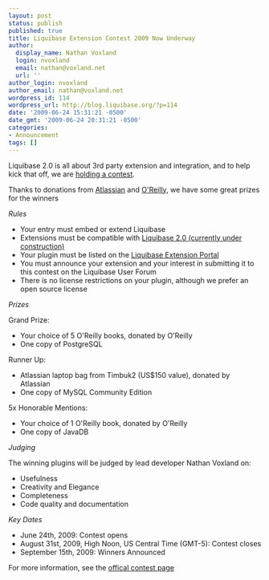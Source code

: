 ```yaml
---
layout: post
status: publish
published: true
title: Liquibase Extension Contest 2009 Now Underway
author:
  display_name: Nathan Voxland
  login: nvoxland
  email: nathan@voxland.net
  url: ''
author_login: nvoxland
author_email: nathan@voxland.net
wordpress_id: 114
wordpress_url: http://blog.liquibase.org/?p=114
date: '2009-06-24 15:31:21 -0500'
date_gmt: '2009-06-24 20:31:21 -0500'
categories:
- Announcement
tags: []
---
```



Liquibase 2.0 is all about 3rd party extension and integration, and to help kick that off, we are <a href="http://liquibase.jira.com/wiki/display/CONTRIB/Liquibase+Extension+Contest+2009">holding a contest</a>.


Thanks to donations from <a href="http://www.atlassian.com">Atlassian</a> and <a href="http://oreilly.com">O'Reilly</a>, we have some great prizes for the winners


*Rules*


- Your entry must embed or extend Liquibase
- Extensions must be compatible with <a href="http://blog.liquibase.org/2009/06/liquibase-20-milestone-1-released.html">Liquibase 2.0 (currently under construction)</a>
- Your plugin must be listed on the <a href="http://blog.liquibase.org/2009/06/now-open-liquibase-extension-portal.html">Liquibase Extension Portal</a>
- You must announce your extension and your interest in submitting it to this contest on the Liquibase User Forum
- There is no license restrictions on your plugin, although we prefer an open source license



*Prizes*

Grand Prize:



-  Your choice of 5 O'Reilly books, donated by O'Reilly
- One copy of PostgreSQL



Runner Up:



- Atlassian laptop bag from Timbuk2 (US$150 value), donated by Atlassian
- One copy of MySQL Community Edition



5x Honorable Mentions:



- Your choice of 1 O'Reilly book, donated by O'Reilly
- One copy of JavaDB



*Judging*



The winning plugins will be judged by lead developer Nathan Voxland on:


- Usefulness
- Creativity and Elegance
- Completeness
- Code quality and documentation



*Key Dates*



- June 24th, 2009: Contest opens
- August 31st, 2009, High Noon, US Central Time (GMT-5): Contest closes
- September 15th, 2009: Winners Announced



For more information, see the <a href="http://liquibase.jira.com/wiki/display/CONTRIB/Liquibase+Extension+Contest+2009">offical contest page</a>

